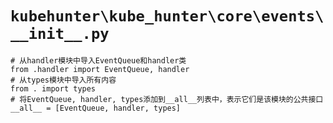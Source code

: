 # `kubehunter\kube_hunter\core\events\__init__.py`

```
# 从handler模块中导入EventQueue和handler类
from .handler import EventQueue, handler
# 从types模块中导入所有内容
from . import types
# 将EventQueue, handler, types添加到__all__列表中，表示它们是该模块的公共接口
__all__ = [EventQueue, handler, types]
```